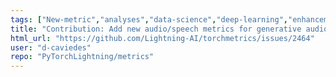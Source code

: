 ```yaml
---
tags: ["New-metric","analyses","data-science","deep-learning","enhancement","machine-learning","metrics","python","pytorch","topic-Audio"]
title: "Contribution: Add new audio/speech metrics for generative audio"
html_url: "https://github.com/Lightning-AI/torchmetrics/issues/2464"
user: "d-caviedes"
repo: "PyTorchLightning/metrics"
---
```


